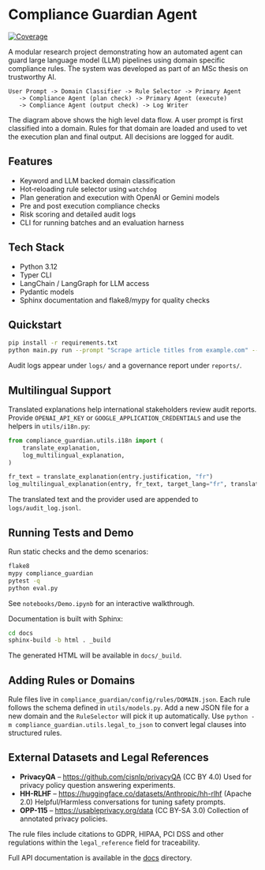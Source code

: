 # Compliance Guardian Agent

[![Coverage](https://img.shields.io/badge/coverage-80%25-green.svg)](docs/index.html)

A modular research project demonstrating how an automated agent can guard
large language model (LLM) pipelines using domain specific compliance rules.
The system was developed as part of an MSc thesis on trustworthy AI.

```
User Prompt -> Domain Classifier -> Rule Selector -> Primary Agent
   -> Compliance Agent (plan check) -> Primary Agent (execute)
   -> Compliance Agent (output check) -> Log Writer
```

The diagram above shows the high level data flow. A user prompt is first
classified into a domain. Rules for that domain are loaded and used to vet the
execution plan and final output. All decisions are logged for audit.

## Features

- Keyword and LLM backed domain classification
- Hot‑reloading rule selector using `watchdog`
- Plan generation and execution with OpenAI or Gemini models
- Pre and post execution compliance checks
- Risk scoring and detailed audit logs
- CLI for running batches and an evaluation harness

## Tech Stack

- Python 3.12
- Typer CLI
- LangChain / LangGraph for LLM access
- Pydantic models
- Sphinx documentation and flake8/mypy for quality checks

## Quickstart

```bash
pip install -r requirements.txt
python main.py run --prompt "Scrape article titles from example.com" --session-id demo
```

Audit logs appear under `logs/` and a governance report under `reports/`.

## Multilingual Support

Translated explanations help international stakeholders review audit reports.
Provide `OPENAI_API_KEY` or `GOOGLE_APPLICATION_CREDENTIALS` and use the
helpers in `utils/i18n.py`:

```python
from compliance_guardian.utils.i18n import (
    translate_explanation,
    log_multilingual_explanation,
)

fr_text = translate_explanation(entry.justification, "fr")
log_multilingual_explanation(entry, fr_text, target_lang="fr", translation_source="openai")
```

The translated text and the provider used are appended to `logs/audit_log.jsonl`.

## Running Tests and Demo

Run static checks and the demo scenarios:

```bash
flake8
mypy compliance_guardian
pytest -q
python eval.py
```

See `notebooks/Demo.ipynb` for an interactive walkthrough.

Documentation is built with Sphinx:

```bash
cd docs
sphinx-build -b html . _build
```

The generated HTML will be available in `docs/_build`.

## Adding Rules or Domains

Rule files live in `compliance_guardian/config/rules/DOMAIN.json`. Each rule
follows the schema defined in `utils/models.py`. Add a new JSON file for a new
domain and the `RuleSelector` will pick it up automatically. Use
`python -m compliance_guardian.utils.legal_to_json` to convert legal clauses
into structured rules.

## External Datasets and Legal References

- **PrivacyQA** – <https://github.com/cisnlp/privacyQA> (CC BY 4.0)
  Used for privacy policy question answering experiments.
- **HH-RLHF** – <https://huggingface.co/datasets/Anthropic/hh-rlhf> (Apache 2.0)
  Helpful/Harmless conversations for tuning safety prompts.
- **OPP-115** – <https://usableprivacy.org/data> (CC BY-SA 3.0)
  Collection of annotated privacy policies.

The rule files include citations to GDPR, HIPAA, PCI DSS and other regulations
within the `legal_reference` field for traceability.

Full API documentation is available in the [docs](docs/index.rst) directory.
